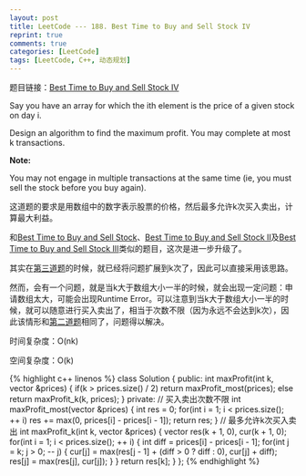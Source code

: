 ```yaml
---
layout: post
title: LeetCode --- 188. Best Time to Buy and Sell Stock IV
reprint: true
comments: true
categories: [LeetCode]
tags: [LeetCode, C++, 动态规划]
---
```



题目链接：[Best Time to Buy and Sell Stock IV](https://oj.leetcode.com/problems/best-time-to-buy-and-sell-stock-iv/ ) 

Say you have an array for which the ith element is the price of a given stock on day i. 

Design an algorithm to find the maximum profit. You may complete at most k transactions. 

**Note:**

You may not engage in multiple transactions at the same time (ie, you must sell the stock before you buy again). 

这道题的要求是用数组中的数字表示股票的价格，然后最多允许k次买入卖出，计算最大利益。

和[Best Time to Buy and Sell Stock](http://www.makuiyu.cn/2015/03/LeetCode_121.%20Best%20Time%20to%20Buy%20and%20Sell%20Stock/ )、[Best Time to Buy and Sell Stock II](http://www.makuiyu.cn/2015/03/LeetCode_122.%20Best%20Time%20to%20Buy%20and%20Sell%20Stock%20II/ )及[Best Time to Buy and Sell Stock III](http://www.makuiyu.cn/2015/03/LeetCode_123.%20Best%20Time%20to%20Buy%20and%20Sell%20Stock%20III/ )类似的题目，这次是进一步升级了。

其实在[第三道题](http://www.makuiyu.cn/2015/03/LeetCode_123.%20Best%20Time%20to%20Buy%20and%20Sell%20Stock%20III/ )的时候，就已经将问题扩展到k次了，因此可以直接采用该思路。

然而，会有一个问题，就是当k大于数组大小一半的时候，就会出现一定问题：申请数组太大，可能会出现Runtime Error。可以注意到当k大于数组大小一半的时候，就可以随意进行买入卖出了，相当于次数不限（因为永远不会达到k次），因此该情形和[第二道题](http://www.makuiyu.cn/2015/03/LeetCode_122.%20Best%20Time%20to%20Buy%20and%20Sell%20Stock%20II/ )相同了，问题得以解决。

时间复杂度：O(nk)

空间复杂度：O(k)

{% highlight c++ linenos %}
class Solution
{
public:
    int maxProfit(int k, vector<int> &prices)
    {
        if(k > prices.size() / 2)
            return maxProfit_most(prices);
        else
            return maxProfit_k(k, prices);
    }
private:
    // 买入卖出次数不限
    int maxProfit_most(vector<int> &prices)
    {
        int res = 0;
        for(int i = 1; i < prices.size(); ++ i)
            res += max(0, prices[i] - prices[i - 1]);
        return res;
    }
    // 最多允许k次买入卖出
    int maxProfit_k(int k, vector<int> &prices)
    {
        vector<int> res(k + 1, 0), cur(k + 1, 0);
        for(int i = 1; i < prices.size(); ++ i)
        {
            int diff = prices[i] - prices[i - 1];
            for(int j = k; j > 0; -- j)
            {
                cur[j] = max(res[j - 1] + (diff > 0 ? diff : 0), cur[j] + diff);
                res[j] = max(res[j], cur[j]);
            }
        }
        return res[k];
    }
};
{% endhighlight %}
